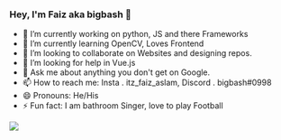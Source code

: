 ### Hey, I'm Faiz aka bigbash 👋

- 🔭 I’m currently working on python, JS and there Frameworks
- 🌱 I’m currently learning OpenCV, Loves Frontend
- 👯 I’m looking to collaborate on Websites and designing repos.
- 🤔 I’m looking for help in Vue.js
- 💬 Ask me about anything you don't get on Google.
- 📫 How to reach me: Insta . itz_faiz_aslam, Discord . bigbash#0998
- 😄 Pronouns: He/His
- ⚡ Fun fact: I am bathroom Singer, love to play Football

<img src="https://github-readme-stats.vercel.app/api?username=faizaslam11&&show_icons=true">
